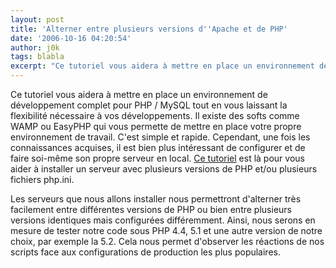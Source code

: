 ```yaml
---
layout: post
title: 'Alterner entre plusieurs versions d''Apache et de PHP'
date: '2006-10-16 04:20:54'
author: j0k
tags: blabla
excerpt: "Ce tutoriel vous aidera à mettre en place un environnement de développement complet pour PHP / MySQL tout en vous laissant la flexibilité nécessaire à vos développements.     \nIl existe des softs comme WAMP ou EasyPHP qui vous permette de mettre en place votre propre environnement de travail. C'est simple et rapide. Cependant, une fois les connaissances acquises,      …"
---
```


Ce tutoriel vous aidera à mettre en place un environnement de développement complet pour PHP / MySQL tout en vous laissant la flexibilité nécessaire à vos développements.
Il existe des softs comme WAMP ou EasyPHP qui vous permette de mettre en place votre propre environnement de travail. C'est simple et rapide. Cependant, une fois les connaissances acquises, il est bien plus intéressant de configurer et de faire soi-même son propre serveur en local. [Ce tutoriel](http://g-rossolini.developpez.com/tutoriels/logiciels/alterner-entre-plusieurs-php/) est là pour vous aider à installer un serveur avec plusieurs versions de PHP et/ou plusieurs fichiers php.ini.

Les serveurs que nous allons installer nous permettront d'alterner très facilement entre différentes versions de PHP ou bien entre plusieurs versions identiques mais configurées différemment. Ainsi, nous serons en mesure de tester notre code sous PHP 4.4, 5.1 et une autre version de notre choix, par exemple la 5.2. Cela nous permet d'observer les réactions de nos scripts face aux configurations de production les plus populaires.

